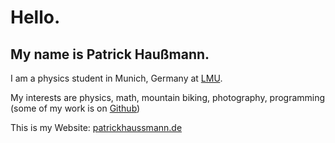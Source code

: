 # Hello.
## My name is Patrick Haußmann.

I am a physics student in Munich, Germany at [LMU](https://www.en.uni-muenchen.de/).

My interests are physics, math, mountain biking, photography, programming (some of my work is on [Github](https://github.com/PatrickHaussmann))

This is my Website: [patrickhaussmann.de](https://patrickhaussmann.de/)
